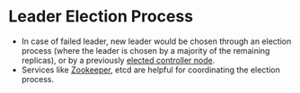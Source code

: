 # Leader Election Process
- In case of failed leader, new leader would be chosen through an election process (where the leader is chosen by a majority of the remaining replicas), or by a previously [elected controller node](https://github.com/Anshul619/DevOps-SRE/tree/main/5_ClusterCoordination/ControllerNode.md).
- Services like [Zookeeper](https://github.com/Anshul619/DevOps-SRE/tree/main/5_ClusterCoordination/ApacheZookeeper.md), etcd are helpful for coordinating the election process.